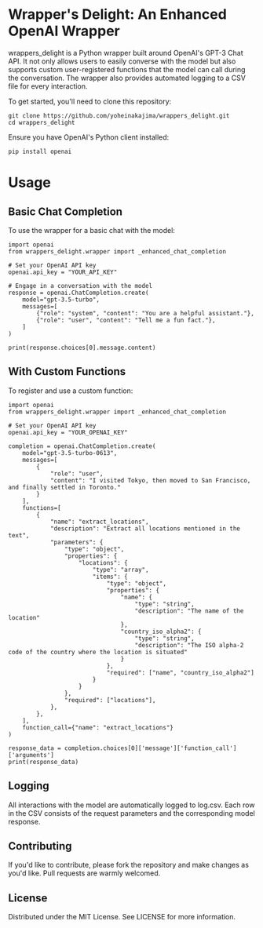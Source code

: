 # Wrapper's Delight: An Enhanced OpenAI Wrapper
wrappers_delight is a Python wrapper built around OpenAI's GPT-3 Chat API. It not only allows users to easily converse with the model but also supports custom user-registered functions that the model can call during the conversation. The wrapper also provides automated logging to a CSV file for every interaction.

To get started, you'll need to clone this repository:

```
git clone https://github.com/yoheinakajima/wrappers_delight.git
cd wrappers_delight
```

Ensure you have OpenAI's Python client installed:

```
pip install openai
```
# Usage
## Basic Chat Completion
To use the wrapper for a basic chat with the model:

```
import openai
from wrappers_delight.wrapper import _enhanced_chat_completion

# Set your OpenAI API key
openai.api_key = "YOUR_API_KEY"

# Engage in a conversation with the model
response = openai.ChatCompletion.create(
    model="gpt-3.5-turbo",
    messages=[
        {"role": "system", "content": "You are a helpful assistant."},
        {"role": "user", "content": "Tell me a fun fact."},
    ]
)

print(response.choices[0].message.content)
```
## With Custom Functions
To register and use a custom function:

```
import openai
from wrappers_delight.wrapper import _enhanced_chat_completion

# Set your OpenAI API key
openai.api_key = "YOUR_OPENAI_KEY"

completion = openai.ChatCompletion.create(
    model="gpt-3.5-turbo-0613",
    messages=[
        {
            "role": "user", 
            "content": "I visited Tokyo, then moved to San Francisco, and finally settled in Toronto."
        }
    ],
    functions=[
        {
            "name": "extract_locations",
            "description": "Extract all locations mentioned in the text",
            "parameters": {
                "type": "object",
                "properties": {
                    "locations": {
                        "type": "array",
                        "items": {
                            "type": "object",
                            "properties": {
                                "name": {
                                    "type": "string",
                                    "description": "The name of the location"
                                },
                                "country_iso_alpha2": {
                                    "type": "string",
                                    "description": "The ISO alpha-2 code of the country where the location is situated"
                                }
                            },
                            "required": ["name", "country_iso_alpha2"]
                        }
                    }
                },
                "required": ["locations"],
            },
        },
    ],
    function_call={"name": "extract_locations"}
)

response_data = completion.choices[0]['message']['function_call']['arguments']
print(response_data)
```
## Logging
All interactions with the model are automatically logged to log.csv. Each row in the CSV consists of the request parameters and the corresponding model response.

## Contributing
If you'd like to contribute, please fork the repository and make changes as you'd like. Pull requests are warmly welcomed.

## License
Distributed under the MIT License. See LICENSE for more information.

